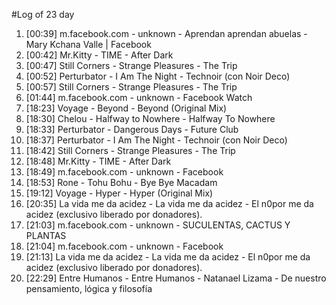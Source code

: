 #Log of 23 day

1. [00:39] m.facebook.com - unknown - Aprendan aprendan abuelas - Mary Kchana Valle | Facebook
1. [00:42] Mr.Kitty - TIME - After Dark
1. [00:47] Still Corners - Strange Pleasures - The Trip
1. [00:52] Perturbator - I Am The Night - Technoir (con Noir Deco)
1. [00:57] Still Corners - Strange Pleasures - The Trip
1. [01:44] m.facebook.com - unknown - Facebook Watch
1. [18:23] Voyage - Beyond - Beyond (Original Mix)
1. [18:30] Chelou - Halfway to Nowhere - Halfway To Nowhere
1. [18:33] Perturbator - Dangerous Days - Future Club
1. [18:37] Perturbator - I Am The Night - Technoir (con Noir Deco)
1. [18:42] Still Corners - Strange Pleasures - The Trip
1. [18:48] Mr.Kitty - TIME - After Dark
1. [18:49] m.facebook.com - unknown - Facebook
1. [18:53] Rone - Tohu Bohu - Bye Bye Macadam
1. [19:12] Voyage - Hyper - Hyper (Original Mix)
1. [20:35] La vida me da acidez - La vida me da acidez - El n0por me da acidez (exclusivo liberado por donadores).
1. [21:03] m.facebook.com - unknown - SUCULENTAS, CACTUS Y PLANTAS
1. [21:04] m.facebook.com - unknown - Facebook
1. [21:13] La vida me da acidez - La vida me da acidez - El n0por me da acidez (exclusivo liberado por donadores).
1. [22:29] Entre Humanos - Entre Humanos - Natanael Lizama - De nuestro pensamiento, lógica y filosofía
